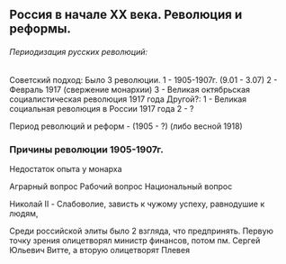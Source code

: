 ## Россия в начале XX века. Революция и реформы.


###### Периодизация русских революций:

Советский подход: 
	Было 3 революции. 
	1 - 1905-1907г. (9.01 - 3.07)
	 2 - Февраль 1917 (свержение монархии)
	3 - Великая октябрьская социалистическая революция 1917 года 
Другой?:
	 1 - Великая социальная революция в России 1917 года
	 2 - ?

Период революций и реформ - (1905 - ?) (либо весной 1918)


### Причины революции 1905-1907г. 

Недостаток опыта у монарха

Аграрный вопрос
Рабочий вопрос
Национальный вопрос

Николай II - Слабоволие, зависть к чужому успеху, равнодушие к людям, 

Среди российской элиты было 2 взгляда, что предпринять. Первую точку зрения олицетворял министр финансов, потом пм. Сергей Юльевич Витте, а вторую олицетворят Плевея